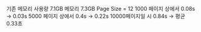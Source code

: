 기존 메모리 사용량 7.1GB
메모리 7.3GB
Page Size = 12
1000 페이지 상에서 0.08s ->  0.03s
5000 페이지 상에서 0.4s -> 0.22s
10000페이지일 시 0.84s -> 평균 0.33초



